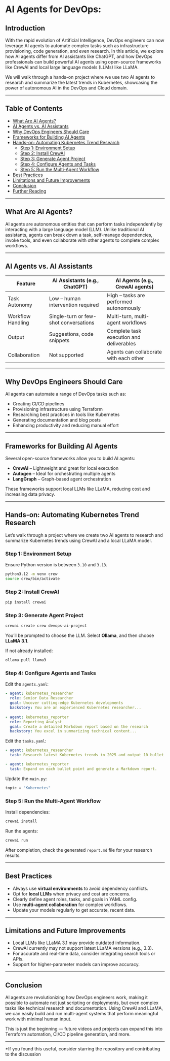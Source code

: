 # AI Agents for DevOps:

## Introduction

With the rapid evolution of Artificial Intelligence, DevOps engineers can now leverage AI agents to automate complex tasks such as infrastructure provisioning, code generation, and even research. In this article, we explore how AI agents differ from AI assistants like ChatGPT, and how DevOps professionals can build powerful AI agents using open-source frameworks like CrewAI and local large language models (LLMs) like LLaMA. 

We will walk through a hands-on project where we use two AI agents to research and summarize the latest trends in Kubernetes, showcasing the power of autonomous AI in the DevOps and Cloud domain.

---

## Table of Contents

- [What Are AI Agents?](#what-are-ai-agents)
- [AI Agents vs. AI Assistants](#ai-agents-vs-ai-assistants)
- [Why DevOps Engineers Should Care](#why-devops-engineers-should-care)
- [Frameworks for Building AI Agents](#frameworks-for-building-ai-agents)
- [Hands-on: Automating Kubernetes Trend Research](#hands-on-automating-kubernetes-trend-research)
  - [Step 1: Environment Setup](#step-1-environment-setup)
  - [Step 2: Install CrewAI](#step-2-install-crewai)
  - [Step 3: Generate Agent Project](#step-3-generate-agent-project)
  - [Step 4: Configure Agents and Tasks](#step-4-configure-agents-and-tasks)
  - [Step 5: Run the Multi-Agent Workflow](#step-5-run-the-multi-agent-workflow)
- [Best Practices](#best-practices)
- [Limitations and Future Improvements](#limitations-and-future-improvements)
- [Conclusion](#conclusion)
- [Further Reading](#further-reading)

---

## What Are AI Agents?

AI agents are autonomous entities that can perform tasks independently by interacting with a large language model (LLM). Unlike traditional AI assistants, agents can break down a task, self-manage dependencies, invoke tools, and even collaborate with other agents to complete complex workflows.

---

## AI Agents vs. AI Assistants

| Feature               | AI Assistants (e.g., ChatGPT)         | AI Agents (e.g., CrewAI agents)       |
|-----------------------|----------------------------------------|----------------------------------------|
| Task Autonomy         | Low – human intervention required      | High – tasks are performed autonomously |
| Workflow Handling     | Single-turn or few-shot conversations | Multi-turn, multi-agent workflows       |
| Output                | Suggestions, code snippets             | Complete task execution and deliverables |
| Collaboration         | Not supported                         | Agents can collaborate with each other  |

---

## Why DevOps Engineers Should Care

AI agents can automate a range of DevOps tasks such as:

- Creating CI/CD pipelines
- Provisioning infrastructure using Terraform
- Researching best practices in tools like Kubernetes
- Generating documentation and blog posts
- Enhancing productivity and reducing manual effort

---

## Frameworks for Building AI Agents

Several open-source frameworks allow you to build AI agents:

- **CrewAI** – Lightweight and great for local execution
- **Autogen** – Ideal for orchestrating multiple agents
- **LangGraph** – Graph-based agent orchestration

These frameworks support local LLMs like LLaMA, reducing cost and increasing data privacy.

---

## Hands-on: Automating Kubernetes Trend Research

Let’s walk through a project where we create two AI agents to research and summarize Kubernetes trends using CrewAI and a local LLaMA model.

### Step 1: Environment Setup

Ensure Python version is between `3.10` and `3.13`.

```bash
python3.12 -m venv crew
source crew/bin/activate
```

### Step 2: Install CrewAI

```bash
pip install crewai
```

### Step 3: Generate Agent Project

```bash
crewai create crew devops-ai-project
```

You’ll be prompted to choose the LLM. Select **Ollama**, and then choose **LLaMA 3.1**.

If not already installed:

```bash
ollama pull llama3
```

### Step 4: Configure Agents and Tasks

Edit the `agents.yaml`:

```yaml
- agent: kubernetes_researcher
  role: Senior Data Researcher
  goal: Uncover cutting-edge Kubernetes developments
  backstory: You are an experienced Kubernetes researcher...
  
- agent: kubernetes_reporter
  role: Reporting Analyst
  goal: Create a detailed Markdown report based on the research
  backstory: You excel in summarizing technical content...
```

Edit the `tasks.yaml`:

```yaml
- agent: kubernetes_researcher
  task: Research latest Kubernetes trends in 2025 and output 10 bullet points.

- agent: kubernetes_reporter
  task: Expand on each bullet point and generate a Markdown report.
```

Update the `main.py`:

```python
topic = "Kubernetes"
```

### Step 5: Run the Multi-Agent Workflow

Install dependencies:

```bash
crewai install
```

Run the agents:

```bash
crewai run
```

After completion, check the generated `report.md` file for your research results.

---

## Best Practices

- Always use **virtual environments** to avoid dependency conflicts.
- Opt for **local LLMs** when privacy and cost are concerns.
- Clearly define agent roles, tasks, and goals in YAML config.
- Use **multi-agent collaboration** for complex workflows.
- Update your models regularly to get accurate, recent data.

---

## Limitations and Future Improvements

- Local LLMs like LLaMA 3.1 may provide outdated information.
- CrewAI currently may not support latest LLaMA versions (e.g., 3.3).
- For accurate and real-time data, consider integrating search tools or APIs.
- Support for higher-parameter models can improve accuracy.

---

## Conclusion

AI agents are revolutionizing how DevOps engineers work, making it possible to automate not just scripting or deployments, but even complex tasks like technical research and documentation. Using CrewAI and LLaMA, we can easily build and run multi-agent systems that perform meaningful work with minimal human input.

This is just the beginning — future videos and projects can expand this into Terraform automation, CI/CD pipeline generation, and more.

---

*If you found this useful, consider starring the repository and contributing to the discussion
